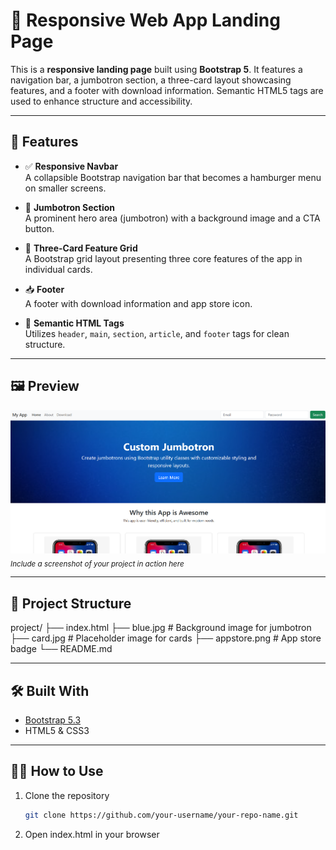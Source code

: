 # 📱 Responsive Web App Landing Page

This is a **responsive landing page** built using **Bootstrap 5**. It features a navigation bar, a jumbotron section, a three-card layout showcasing features, and a footer with download information. Semantic HTML5 tags are used to enhance structure and accessibility.

---

## 🚀 Features

- ✅ **Responsive Navbar**  
  A collapsible Bootstrap navigation bar that becomes a hamburger menu on smaller screens.

- 🎯 **Jumbotron Section**  
  A prominent hero area (jumbotron) with a background image and a CTA button.

- 🧩 **Three-Card Feature Grid**  
  A Bootstrap grid layout presenting three core features of the app in individual cards.

- 📥 **Footer**  
  A footer with download information and app store icon.

- 🧱 **Semantic HTML Tags**  
  Utilizes `header`, `main`, `section`, `article`, and `footer` tags for clean structure.

---

## 🖼️ Preview

![screenshot](image.png)  
<sub>*Include a screenshot of your project in action here*</sub>

---

## 📁 Project Structure

project/
├── index.html
├── blue.jpg # Background image for jumbotron
├── card.jpg # Placeholder image for cards
├── appstore.png # App store badge
└── README.md

---

## 🛠️ Built With

- [Bootstrap 5.3](https://getbootstrap.com/)
- HTML5 & CSS3

---

## 🧑‍💻 How to Use

1. Clone the repository  
   ```bash
   git clone https://github.com/your-username/your-repo-name.git

2. Open index.html in your browser
